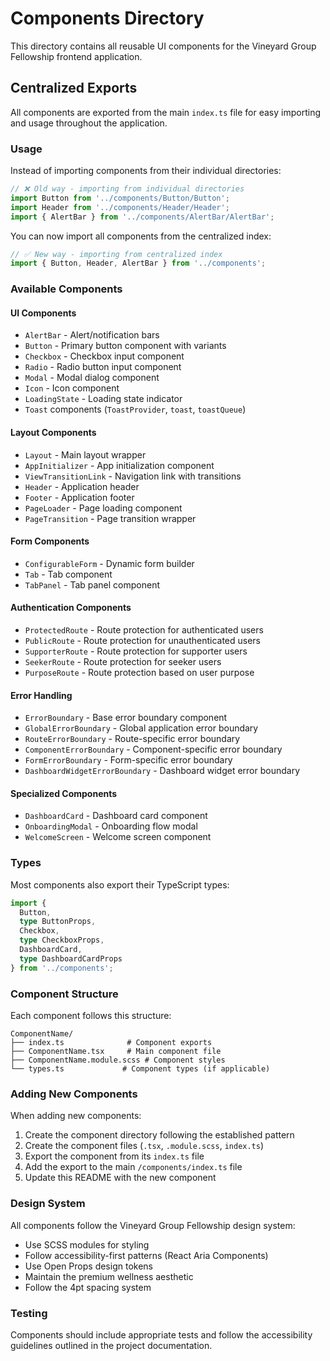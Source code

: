 # Components Directory

This directory contains all reusable UI components for the Vineyard Group Fellowship frontend application.

## Centralized Exports

All components are exported from the main `index.ts` file for easy importing and usage throughout the application.

### Usage

Instead of importing components from their individual directories:

```typescript
// ❌ Old way - importing from individual directories
import Button from '../components/Button/Button';
import Header from '../components/Header/Header';
import { AlertBar } from '../components/AlertBar/AlertBar';
```

You can now import all components from the centralized index:

```typescript
// ✅ New way - importing from centralized index
import { Button, Header, AlertBar } from '../components';
```

### Available Components

#### UI Components
- `AlertBar` - Alert/notification bars
- `Button` - Primary button component with variants
- `Checkbox` - Checkbox input component
- `Radio` - Radio button input component
- `Modal` - Modal dialog component
- `Icon` - Icon component
- `LoadingState` - Loading state indicator
- `Toast` components (`ToastProvider`, `toast`, `toastQueue`)

#### Layout Components
- `Layout` - Main layout wrapper
- `AppInitializer` - App initialization component
- `ViewTransitionLink` - Navigation link with transitions
- `Header` - Application header
- `Footer` - Application footer
- `PageLoader` - Page loading component
- `PageTransition` - Page transition wrapper

#### Form Components
- `ConfigurableForm` - Dynamic form builder
- `Tab` - Tab component
- `TabPanel` - Tab panel component

#### Authentication Components
- `ProtectedRoute` - Route protection for authenticated users
- `PublicRoute` - Route protection for unauthenticated users
- `SupporterRoute` - Route protection for supporter users
- `SeekerRoute` - Route protection for seeker users
- `PurposeRoute` - Route protection based on user purpose

#### Error Handling
- `ErrorBoundary` - Base error boundary component
- `GlobalErrorBoundary` - Global application error boundary
- `RouteErrorBoundary` - Route-specific error boundary
- `ComponentErrorBoundary` - Component-specific error boundary
- `FormErrorBoundary` - Form-specific error boundary
- `DashboardWidgetErrorBoundary` - Dashboard widget error boundary

#### Specialized Components
- `DashboardCard` - Dashboard card component
- `OnboardingModal` - Onboarding flow modal
- `WelcomeScreen` - Welcome screen component

### Types

Most components also export their TypeScript types:

```typescript
import {
  Button,
  type ButtonProps,
  Checkbox,
  type CheckboxProps,
  DashboardCard,
  type DashboardCardProps
} from '../components';
```

### Component Structure

Each component follows this structure:
```
ComponentName/
├── index.ts              # Component exports
├── ComponentName.tsx     # Main component file
├── ComponentName.module.scss # Component styles
└── types.ts             # Component types (if applicable)
```

### Adding New Components

When adding new components:

1. Create the component directory following the established pattern
2. Create the component files (`.tsx`, `.module.scss`, `index.ts`)
3. Export the component from its `index.ts` file
4. Add the export to the main `/components/index.ts` file
5. Update this README with the new component

### Design System

All components follow the Vineyard Group Fellowship design system:
- Use SCSS modules for styling
- Follow accessibility-first patterns (React Aria Components)
- Use Open Props design tokens
- Maintain the premium wellness aesthetic
- Follow the 4pt spacing system

### Testing

Components should include appropriate tests and follow the accessibility guidelines outlined in the project documentation.